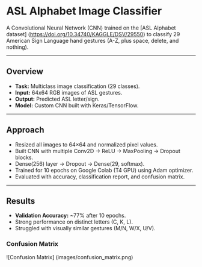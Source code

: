 # ASL Alphabet Image Classifier

A Convolutional Neural Network (CNN) trained on the [ASL Alphabet dataset] (https://doi.org/10.34740/KAGGLE/DSV/29550) to classify 29 American Sign Language hand gestures (A-Z, plus space, delete, and nothing).

---

## Overview
- **Task:** Multiclass image classification (29 classes).
- **Input:** 64x64 RGB images of ASL gestures.
- **Output:** Predicted ASL letter/sign.
- **Model:** Custom CNN built with Keras/TensorFlow.

---

## Approach
- Resized all images to 64×64 and normalized pixel values.  
- Built CNN with multiple Conv2D -> ReLU -> MaxPooling -> Dropout blocks.  
- Dense(256) layer -> Dropout -> Dense(29, softmax).  
- Trained for 10 epochs on Google Colab (T4 GPU) using Adam optimizer.  
- Evaluated with accuracy, classification report, and confusion matrix.

---

## Results
- **Validation Accuracy:** ~77% after 10 epochs.  
- Strong performance on distinct letters (C, K, L).  
- Struggled with visually similar gestures (M/N, W/X, U/V).  

### Confusion Matrix
![Confusion Matrix] (images/confusion_matrix.png)
